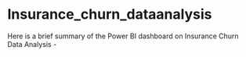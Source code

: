 # Insurance_churn_dataanalysis
Here is a brief summary of the Power BI dashboard on Insurance Churn Data Analysis -
